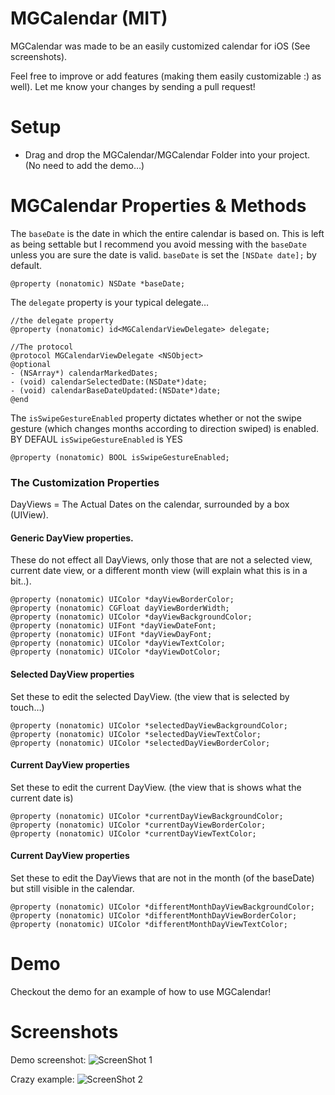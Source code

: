 # MGCalendar (MIT)
MGCalendar was made to be an easily customized calendar for iOS (See screenshots).

Feel free to improve or add features (making them easily customizable :) as well).  Let me know your changes by sending a pull request!

# Setup
- Drag and drop the MGCalendar/MGCalendar Folder into your project. (No need to add the demo…)

# MGCalendar Properties & Methods
The `baseDate` is the date in which the entire calendar is based on.  This is left as being settable but I recommend you avoid messing with the `baseDate` unless you are sure the date is valid.
`baseDate` is set the `[NSDate date];` by default.
```objc
@property (nonatomic) NSDate *baseDate; 
```

The `delegate` property is your typical delegate…
```objc
//the delegate property
@property (nonatomic) id<MGCalendarViewDelegate> delegate; 

//The protocol
@protocol MGCalendarViewDelegate <NSObject>
@optional
- (NSArray*) calendarMarkedDates;
- (void) calendarSelectedDate:(NSDate*)date;
- (void) calendarBaseDateUpdated:(NSDate*)date;
@end
```

The `isSwipeGestureEnabled` property dictates whether or not the swipe gesture (which changes months according to direction swiped) is enabled.
BY DEFAUL `isSwipeGestureEnabled` is YES 
```objc
@property (nonatomic) BOOL isSwipeGestureEnabled;
```


### The Customization Properties
DayViews = The Actual Dates on the calendar, surrounded by a box (UIView).

#### Generic DayView properties.
These do not effect all DayViews, only those that are not a  selected view, current date view, or a different month view (will explain what this is in a bit..).
```objc
@property (nonatomic) UIColor *dayViewBorderColor;
@property (nonatomic) CGFloat dayViewBorderWidth;
@property (nonatomic) UIColor *dayViewBackgroundColor;
@property (nonatomic) UIFont *dayViewDateFont;
@property (nonatomic) UIFont *dayViewDayFont;
@property (nonatomic) UIColor *dayViewTextColor;
@property (nonatomic) UIColor *dayViewDotColor;
```


#### Selected DayView properties
Set these to edit the selected DayView. (the view that is selected by touch…)
```objc
@property (nonatomic) UIColor *selectedDayViewBackgroundColor;
@property (nonatomic) UIColor *selectedDayViewTextColor;
@property (nonatomic) UIColor *selectedDayViewBorderColor;
```


#### Current DayView properties
Set these to edit the current DayView. (the view that is shows what the current date is)
```objc
@property (nonatomic) UIColor *currentDayViewBackgroundColor;
@property (nonatomic) UIColor *currentDayViewBorderColor;
@property (nonatomic) UIColor *currentDayViewTextColor;
```


#### Current DayView properties
Set these to edit the DayViews that are not in the month (of the baseDate) but still visible in the calendar.
```objc
@property (nonatomic) UIColor *differentMonthDayViewBackgroundColor;
@property (nonatomic) UIColor *differentMonthDayViewBorderColor;
@property (nonatomic) UIColor *differentMonthDayViewTextColor;
```


# Demo
Checkout the demo for an example of how to use MGCalendar!

# Screenshots
Demo screenshot:
![ScreenShot 1](http://i1186.photobucket.com/albums/z367/markos7007/IMG_0862_zpsfb5b932d.png)

Crazy example:
![ScreenShot 2](http://i1186.photobucket.com/albums/z367/markos7007/IMG_0845_zpsd294cb8c.png)
